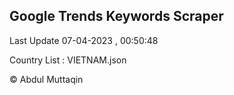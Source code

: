 

## Google Trends Keywords Scraper 
 
Last Update 07-04-2023 , 00:50:48

Country List :
VIETNAM.json



© Abdul Muttaqin 
